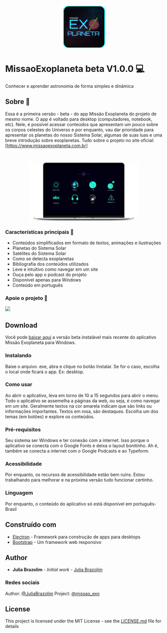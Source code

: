 <p align="center">
  <img width="150" src="/logo.png">
</p>

# MissaoExoplaneta beta V1.0.0 💻
Conhecer e aprender astronomia de forma simples e dinâmica

## Sobre 🌌
Essa é a primeira versão - beta - do app Missão Exoplaneta do projeto de mesmo nome. O app é voltado para desktop (computadores, notebook, etc). Nele, é possível acessar conteúdos que apresentam um pouco sobre os corpos celestes do Universo e por enquanto, vau dar prioridade para apresentar os planetas do nosso Sistema Solar, algumas de suas luas e uma breve introdução sobre exoplanetas.
Tudo sobre o projeto no site oficial: [https://www.missaoexoplaneta.com.br]

<br>
<p align="center">
  <img width="350" src="/mck1.png">
</p>

### Características principais 📖
<ul>
  <li>Conteúdos simplificados em formato de textos, animações e ilustrações</li>
  <li>Planetas do Sistema Solar</li>
  <li>Satélites do Sistema Solar</li>
  <li>Como se detecta exoplanetas</li>
  <li>Bibliografia dos conteúdos utilizados</li>
  <li>Leve e intuitivo como navegar em um site</li>
  <li>Ouça pelo app o podcast do projeto</li>
  <li>Disponível apenas para Windows</li>
  <li>Conteúdo em português</li>
</ul>

### Apoie o projeto 💜
<a href="https://apoia.se/missaoexoplaneta"><p align="left">
  <img width="150" src="https://i.imgur.com/tW794Q9.png">
</p></a>


## Download
Você pode [baixar aqui](https://github.com/JuliaBrazolim/MissaoExoplaneta/releases) a versão beta instalável mais recente do aplicativo Missão Exoplaneta para Windows.

### Instalando
Baixe o arquivo .exe, abra e clique no botão Instalar. Se for o caso, escolha o local onde ficará o app. Ex: desktop.

### Como usar
Ao abrir o aplicativo, leva em torno de 10 a 15 segundos para abrir o menu. Todo o aplicativo se assemelha a páginas da web, ou seja, é como navegar em um site. Geralmente textos na cor amarela indicam que são links ou informações importantes. Textos em rosa, são destaques. Escolha um dos temas (em botões) e explore os conteúdos.

### Pré-requisitos
Seu sistema ser Windows e ter conexão com a internet. Isso porque o aplicativo se conecta com o Google Fonts e deixa o layout bonitinho. Ah é, também se conecta a internet com o Google Podcasts e ao Typeform.

### Acessibilidade
Por enquanto, os recursos de acessibilidade estão bem ruins. Estou trabalhando para melhorar e na próxima versão tudo funcionar certinho.

### Linguagem
Por enquanto, o conteúdo do aplicativo só está disponível em português-Brasil

## Construído com

* [Electron](http://www.dropwizard.io/1.0.2/docs/) - Framework para construção de apps para desktops
* [Bootstrap](https://getbootstrap.com/) - Um framework web responsivo

## Author

* **Julia Brazolim** - *Initial work* - [Julia Brazolim](https://github.com/JuliaBrazolim)

### Redes sociais

Author: [@JuliaBrazolim](https://twitter.com/JuliaBrazolim)
Project: [@missao_exo](https://twitter.com/missao_exo)


## License

This project is licensed under the MIT License - see the [LICENSE.md](LICENSE.md) file for details
